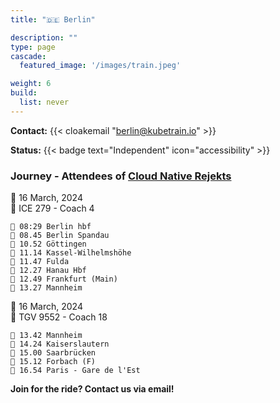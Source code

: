 ```yaml
---
title: "🇩🇪 Berlin"

description: ""
type: page
cascade:
  featured_image: '/images/train.jpeg'

weight: 6
build:
  list: never
---
```


**Contact:** {{< cloakemail "berlin@kubetrain.io" >}}

**Status:** {{< badge text="Independent" icon="accessibility" >}}

### Journey - Attendees of [Cloud Native Rejekts](https://cloud-native.rejekts.io/)

📅 16 March, 2024  
🚂 ICE 279 - Coach 4

```
🚂 08:29 Berlin hbf
🚏 08.45 Berlin Spandau
🚏 10.52 Göttingen
🚏 11.14 Kassel-Wilhelmshöhe
🚏 11.47 Fulda
🚏 12.27 Hanau Hbf
🚏 12.49 Frankfurt (Main)
🚉 13.27 Mannheim
```

📅 16 March, 2024  
🚂 TGV 9552 - Coach 18

```
🚂 13.42 Mannheim
🚏 14.24 Kaiserslautern
🚏 15.00 Saarbrücken
🚏 15.12 Forbach (F)
🚉 16.54 Paris - Gare de l'Est
```

**Join for the ride? Contact us via email!**

<!--more-->
